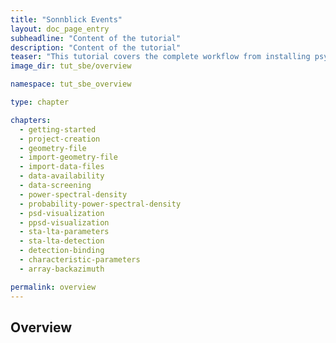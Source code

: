 ```yaml
---
title: "Sonnblick Events"
layout: doc_page_entry
subheadline: "Content of the tutorial"
description: "Content of the tutorial"
teaser: "This tutorial covers the complete workflow from installing psysmon and importing a seismic dataset all the way to the detection of seismic events. The tutorial was requested and funded by the Zentralanstalt für Meteorologie und Geodynamik to document the data processing of the seismic monitoring network installed the mount Hoher Sonnblick, Austria."
image_dir: tut_sbe/overview

namespace: tut_sbe_overview

type: chapter

chapters:
  - getting-started
  - project-creation
  - geometry-file
  - import-geometry-file
  - import-data-files
  - data-availability
  - data-screening
  - power-spectral-density
  - probability-power-spectral-density
  - psd-visualization
  - ppsd-visualization
  - sta-lta-parameters
  - sta-lta-detection
  - detection-binding
  - characteristic-parameters
  - array-backazimuth

permalink: overview
---
```

## Overview


